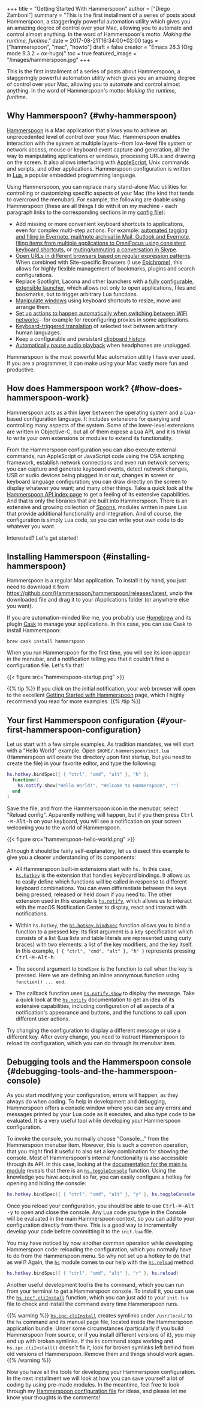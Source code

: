 +++
title = "Getting Started With Hammerspoon"
author = ["Diego Zamboni"]
summary = "This is the first installment of a series of posts about Hammerspoon, a staggeringly powerful automation utility which gives you an amazing degree of control over your Mac, allowing you to automate and control almost anything. In the word of Hammerspoon's motto: _Making the runtime, funtime_."
date = 2017-08-21T16:34:00+02:00
tags = ["hammerspoon", "mac", "howto"]
draft = false
creator = "Emacs 26.3 (Org mode 9.3.2 + ox-hugo)"
toc = true
featured_image = "/images/hammerspoon.jpg"
+++

This is the first installment of a series of posts about Hammerspoon, a staggeringly powerful automation utility which gives you an amazing degree of control over your Mac, allowing you to automate and control almost anything. In the word of Hammerspoon's motto: _Making the runtime, funtime_.


## Why Hammerspoon? {#why-hammerspoon}

[Hammerspoon](http://www.hammerspoon.org/) is a Mac application that allows you to achieve an unprecedented level of control over your Mac.  Hammerspoon enables interaction with the system at multiple layers--from low-level file system or network access, mouse or keyboard event capture and generation, all the way to manipulating applications or windows, processing URLs and drawing on the screen. It also allows interfacing with [AppleScript](https://www.macosxautomation.com/applescript/), Unix commands and scripts, and other applications. Hammerspoon configuration is written in [Lua](https://www.lua.org/about.html), a popular embedded programming language.

Using Hammerspoon, you can replace many stand-alone Mac utilities for controlling or customizing specific aspects of your Mac (the kind that tends to overcrowd the menubar). For example, the following are doable using Hammerspoon (these are all things I do with it on my machine - each paragraph links to the corresponding sections in my [config file](/post/my-hammerspoon-configuration-with-commentary/)):

-   Add missing or more convenient keyboard shortcuts to applications, even for complex multi-step actions. For example: [automated tagging and filing in Evernote, mail/note archival in Mail, Outlook and Evernote, filing items from multiple applications to OmniFocus using consistent keyboard shortcuts](/post/my-hammerspoon-configuration-with-commentary/#organization-and-productivity), or [muting/unmuting a conversation in Skype](/post/my-hammerspoon-configuration-with-commentary/#other-applications).
-   [Open URLs in different browsers based on regular expression patterns](/post/my-hammerspoon-configuration-with-commentary/#url-dispatching-to-site-specific-browsers).  When combined with Site-specific Browsers (I use [Epichrome](https://github.com/dmarmor/epichrome)), this allows for highly flexible management of bookmarks, plugins and search configurations.
-   Replace Spotlight, Lacona and other launchers with a [fully configurable, extensible launcher](/post/my-hammerspoon-configuration-with-commentary/#seal), which allows not only to open applications, files and bookmarks, but to trigger arbitrary Lua functions.
-   [Manipulate windows](/post/my-hammerspoon-configuration-with-commentary/#window-and-screen-manipulation) using keyboard shortcuts to resize, move and arrange them.
-   [Set up actions to happen automatically when switching between WiFi networks](/post/my-hammerspoon-configuration-with-commentary/#network-transitions)--for example for reconfiguring proxies in some applications.
-   [Keyboard-triggered translation](/post/my-hammerspoon-configuration-with-commentary/#pop-up-translation) of selected text between arbitrary human languages.
-   Keep a configurable and persistent [clipboard history](/post/my-hammerspoon-configuration-with-commentary/#organization-and-productivity).
-   [Automatically pause audio playback](/post/my-hammerspoon-configuration-with-commentary/#other-applications) when headphones are unplugged.

Hammerspoon is the most powerful Mac automation utility I have ever used. If you are a programmer, it can make using your Mac vastly more fun and productive.


## How does Hammerspoon work? {#how-does-hammerspoon-work}

Hammerspoon acts as a thin layer between the operating system and a Lua-based configuration language. It includes extensions for querying and controlling many aspects of the system. Some of the lower-level extensions are written in Objective-C, but all of them expose a Lua API, and it is trivial to write your own extensions or modules to extend its functionality.

From the Hammerspoon configuration you can also execute external commands, run AppleScript or JavaScript code using the OSA scripting framework, establish network connections and even run network servers; you can capture and generate keyboard events, detect network changes, USB or audio devices being plugged in or out, changes in screen or keyboard language configuration; you can draw directly on the screen to display whatever you want; and many other things. Take a quick look at the [Hammerspoon API index page](http://www.hammerspoon.org/docs/index.html) to get a feeling of its extensive capabilities. And that is only the libraries that are built into Hammerspoon. There is an extensive and growing collection of [Spoons](http://www.hammerspoon.org/Spoons/), modules written in pure Lua that provide additional functionality and integration. And of course, the configuration is simply Lua code, so you can write your own code to do whatever you want.

Interested? Let's get started!


## Installing Hammerspoon {#installing-hammerspoon}

Hammerspoon is a regular Mac application. To install it by hand, you just need to download it from <https://github.com/Hammerspoon/hammerspoon/releases/latest>, unzip the downloaded file and drag it to your /Applications folder (or anywhere else you want).

If you are automation-minded like me, you probably use [Homebrew](https://brew.sh/) and its plugin [Cask](https://caskroom.github.io/) to manage your applications. In this case, you can use Cask to install Hammerspoon:

```shell
brew cask install hammerspoon
```

When you run Hammerspoon for the first time, you will see its icon appear in the menubar, and a notification telling you that it couldn't find a configuration file. Let's fix that!

{{< figure src="hammerspoon-startup.png" >}}

{{% tip %}}
 If you click on the initial notification, your web browser will open to the excellent [Getting Started with Hammerspoon](http://www.hammerspoon.org/go/) page, which I highly recommend you read for more examples.
{{% /tip %}}


## Your first Hammerspoon configuration {#your-first-hammerspoon-configuration}

Let us start with a few simple examples. As tradition mandates, we will start with a "Hello World" example. Open `$HOME/.hammerspoon/init.lua` (Hammerspoon will create the directory upon first startup, but you need to create the file) in your favorite editor, and type the following:

```lua
hs.hotkey.bindSpec({ { "ctrl", "cmd", "alt" }, "h" },
  function()
    hs.notify.show("Hello World!", "Welcome to Hammerspoon", "")
  end
)
```

Save the file, and from the Hammerspoon icon in the menubar, select "Reload config". Apparently nothing will happen, but if you then press <kbd>Ctrl​-​⌘​-​Alt​-​h</kbd> on your keyboard, you will see a notification on your screen welcoming you to the world of Hammerspoon.

{{< figure src="hammerspoon-hello-world.png" >}}

Although it should be fairly self-explanatory, let us dissect this example to give you a clearer understanding of its components:

-   All Hammerspoon built-in extensions start with `hs.` In this case, [`hs.hotkey`](https://www.hammerspoon.org/docs/hs.hotkey) is the extension that handles keyboard bindings. It allows us to easily define which functions will be called in response to different keyboard combinations. You can even differentiate between the keys being pressed, released or held down if you need to. The other extension used in this example is [`hs.notify`](https://www.hammerspoon.org/docs/hs.notify), which allows us to interact with the macOS Notification Center to display, react and interact with notifications.

-   Within `hs.hotkey`, the [`hs.hotkey.bindSpec`](https://www.hammerspoon.org/docs/hs.hotkey#bindSpec) function allows you to bind a function to a pressed key. Its first argument is a key specification which consists of a list (Lua lists and table literals are represented using curly braces) with two elements: a list of the key modifiers, and the key itself. In this example, `{ { "ctrl", "cmd", "alt" }, "h" }` represents pressing <kbd>Ctrl​-​⌘​-​Alt​-​h</kbd>.

-   The second argument to `bindSpec` is the function to call when the key is pressed. Here we are defining an inline anonymous function using `function() ... end`.

-   The callback function uses [`hs.notify.show`](https://www.hammerspoon.org/docs/hs.notify#show) to display the message. Take a quick look at the [`hs.notify`](https://www.hammerspoon.org/docs/hs.notify) documentation to get an idea of its extensive capabilities, including configuration of all aspects of a notification's appearance and buttons, and the functions to call upon different user actions.

Try changing the configuration to display a different message or use a different key. After every change, you need to instruct Hammerspoon to reload its configuration, which you can do through its menubar item.


## Debugging tools and the Hammerspoon console {#debugging-tools-and-the-hammerspoon-console}

As you start modifying your configuration, errors will happen, as they always do when coding. To help in development and debugging, Hammerspoon offers a console window where you can see any errors and messages printed by your Lua code as it executes, and also type code to be evaluated. It is a very useful tool while developing your Hammerspoon configuration.

To invoke the console, you normally choose "Console..." from the Hammerspoon menubar item. However, this is such a common operation, that you might find it useful to also set a key combination for showing the console. Most of Hammerspoon's internal functionality is also accessible through its API. In this case, looking at the [documentation for the main `hs` module](https://www.hammerspoon.org/docs/hs) reveals that there is an [`hs.toggleConsole`](https://www.hammerspoon.org/docs/hs#toggleConsole) function. Using the knowledge you have acquired so far, you can easily configure a hotkey for opening and hiding the console:

```lua
hs.hotkey.bindSpec({ { "ctrl", "cmd", "alt" }, "y" }, hs.toggleConsole)
```

Once you reload your configuration, you should be able to use <kbd>Ctrl​-​⌘​-​Alt​-​y</kbd> to open and close the console. Any Lua code you type in the Console will be evaluated in the main Hammerspoon context, so you can add to your configuration directly from there. This is a good way to incrementally develop your code before committing it to the `init.lua` file.

You may have noticed by now another common operation while developing Hammerspoon code: reloading the configuration, which you normally have to do from the Hammerspoon menu. So why not set up a hotkey to do that as well? Again, the [`hs`](https://www.hammerspoon.org/docs/hs) module comes to our help with the [`hs.reload`](https://www.hammerspoon.org/docs/hs#reload) method:

```lua
hs.hotkey.bindSpec({ { "ctrl", "cmd", "alt" }, "r" }, hs.reload)
```

Another useful development tool is the `hs` command, which you can run from your terminal to get a Hammerspoon console. To install it, you can use the [`hs.ipc".cliInstall`](https://www.hammerspoon.org/docs/hs.ipc%22#cliInstall) function, which you can just add to your `init.lua` file to check and install the command every time Hammerspoon runs.

{{% warning %}}
 [`hs.ipc.cliInstall`](https://www.hammerspoon.org/docs/hs.ipc#cliInstall) creates symlinks under `/usr/local/` to the `hs` command and its manual page file, located inside the Hammerspoon application bundle. Under some circumstances (particularly if you build Hammerspoon from source, or if you install different versions of it), you may end up with broken symlinks. If the `hs` command stops working and `hs.ipc.cliInstall()` doesn't fix it, look for broken symlinks left behind from old versions of Hammerspoon.  Remove them and things should work again.
{{% /warning %}}

Now you have all the tools for developing your Hammerspoon configuration. In the next installment we will look at how you can save yourself a lot of coding by using pre-made modules. In the meantime, feel free to look through my [Hammerspoon configuration file](/post/my-hammerspoon-configuration-with-commentary/) for ideas, and please let me know your thoughts in the comments!
